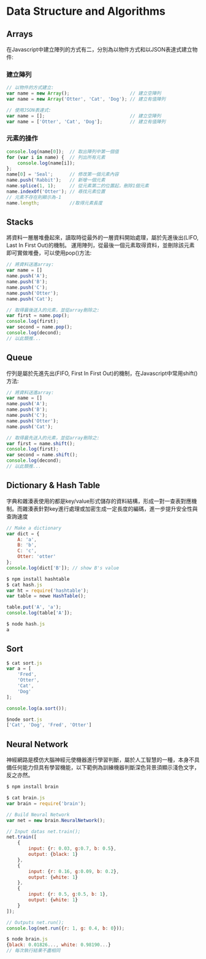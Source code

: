 # Data Structure and Algorithms

## Arrays
在Javascript中建立陣列的方式有二，分別為以物件方式和以JSON表達式建立物件:

### 建立陣列
```js
// 以物件的方式建立:
var name = new Array();                      // 建立空陣列
var name = new Array('Otter', 'Cat', 'Dog'); // 建立有值陣列 

// 使用JSON表達式:
var name = [];                               // 建立空陣列
var name = ['Otter', 'Cat', 'Dog'];          // 建立有值陣列
```
### 元素的操作
```js
console.log(name[0]);  // 取出陣列中第一個值
for (var i in name) {  // 列出所有元素
	console.log(name[i]);
};
name[0] = 'Seal';      // 修改第一個元素內容
name.push('Rabbit');   // 新增一個元素
name.splice(1, 1);     // 從元素第二的位置起，刪除1個元素
name.indexOf('Otter'); // 尋找元素位置
// 元素不存在則顯示為-1
name.length;           //取得元素長度
```

## Stacks
將資料一層層堆疊起來，讀取時從最外的一層資料開始處理，屬於先進後出(LIFO, Last In First Out)的機制。
運用陣列，從最後一個元素取得資料，並刪除該元素即可實做堆疊，可以使用pop()方法:

```js
// 將資料送進array:
var name = []
name.push('A');
name.push('B');
name.push('C');
name.push('Otter');
name.push('Cat');

// 取得最後送入的元素，並從array刪除之:
var first = name.pop();
console.log(first);
var second = name.pop();
console.log(decond);
// 以此類推...
```

## Queue
佇列是屬於先進先出(FIFO, First In First Out)的機制，在Javascript中常用shift()方法:

```js
// 將資料送進array:
var name = []
name.push('A');
name.push('B');
name.push('C');
name.push('Otter');
name.push('Cat');

// 取得最先送入的元素，並從array刪除之:
var first = name.shift();
console.log(first);
var second = name.shift();
console.log(decond);
// 以此類推...
```

## Dictionary & Hash Table
字典和雜湊表使用的都是key/value形式儲存的資料結構，形成一對一查表對應機制。而雜湊表針對key進行處理或加密生成一定長度的編碼，進一步提升安全性與查詢速度

```js
// Make a dictionary
var dict = {
	A: 'a',
	B: 'b',
	C: 'c',
	Otter: 'otter'
};
console.log(dict['B']); // show B's value

$ npm install hashtable
$ cat hash.js
var ht = require('hashtable');
var table = newe HashTable();

table.put('A', 'a');
console.log(table['A']);

$ node hash.js
a
```

## Sort
```js
$ cat sort.js
var a = [
	'Fred',
	'Otter',
	'Cat',
	'Dog'
];

console.log(a.sort());

$node sort.js
['Cat', 'Dog', 'Fred', 'Otter']
```

## Neural Network
神經網路是模仿大腦神經元使機器進行學習判斷，屬於人工智慧的一種，本身不具備任何能力但具有學習機能，以下範例為訓練機器判斷深色背景須顯示淺色文字，反之亦然。
```js
$ npm install brain

$ cat brain.js
var brain = require('brain');

// Build Neural Network
var net = new brain.NeuralNetwork();

// Input datas net.train();
net.train([
	{
		input: {r: 0.03, g:0.7, b: 0.5},
		output: {black: 1}
	},
	{
		input: {r: 0.16, g:0.09, b: 0.2},
		output: {white: 1}
	},
	{
		input: {r: 0.5, g:0.5, b: 1},
		output: {white: 1}
	}
]);

// Outputs net.run();
console.log(net.run({r: 1, g: 0.4, b: 0}));

$ node brain.js
{black: 0.01826..., white: 0.98190...}
// 每次執行結果不盡相同
```